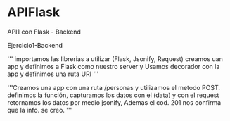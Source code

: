 # APIFlask
API1 con Flask - Backend

Ejercicio1-Backend

''' importamos las librerias a utilizar (Flask, Jsonify, Request) creamos uan app y definimos a Flask como nuestro server y Usamos decorador con la app y definimos una ruta URI '''

'''Creamos una app con una ruta /personas y utilizamos el metodo POST. definimos la función, capturamos los datos con el (data) y con el request retornamos los datos por medio jsonify, Ademas el cod. 201 nos confirma que la info. se creo. '''
